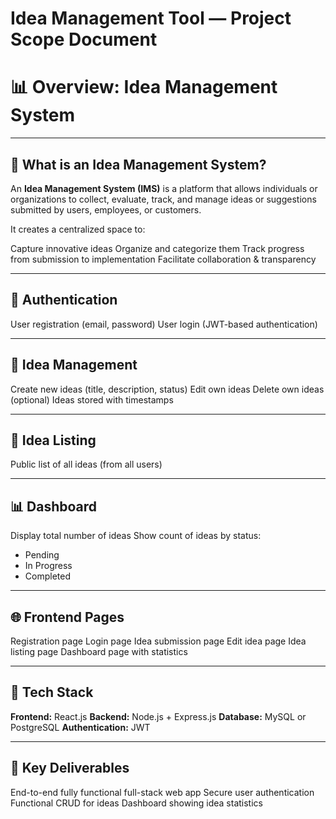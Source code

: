 # Idea Management Tool — Project Scope Document

# 📊 Overview: Idea Management System

---

## 📝 What is an Idea Management System?

An **Idea Management System (IMS)** is a platform that allows individuals or organizations to collect, evaluate, track, and manage ideas or suggestions submitted by users, employees, or customers.

It creates a centralized space to:

Capture innovative ideas
Organize and categorize them
Track progress from submission to implementation
Facilitate collaboration & transparency

---

## 🔐 Authentication

User registration (email, password)
User login (JWT-based authentication)

---

## 📝 Idea Management

Create new ideas (title, description, status)
Edit own ideas
Delete own ideas (optional)
Ideas stored with timestamps

---

## 📃 Idea Listing

Public list of all ideas (from all users)

---

## 📊 Dashboard

Display total number of ideas
Show count of ideas by status:
  - Pending
  - In Progress
  - Completed

---

## 🌐 Frontend Pages

Registration page
Login page
Idea submission page
Edit idea page
Idea listing page
Dashboard page with statistics

---

## 💾 Tech Stack

**Frontend:** React.js
**Backend:** Node.js + Express.js
**Database:** MySQL or PostgreSQL
**Authentication:** JWT

---

## 🎯 Key Deliverables

End-to-end fully functional full-stack web app
Secure user authentication
Functional CRUD for ideas
Dashboard showing idea statistics
